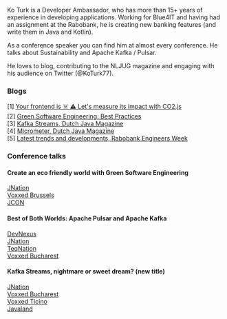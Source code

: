 Ko Turk is a Developer Ambassador, who has more than 15+ years of experience in developing applications.
Working for Blue4IT and having had an assignment at the Rabobank, he is creating new banking features (and write them in Java and Kotlin).

As a conference speaker you can find him at almost every conference. He talks about Sustainability and Apache Kafka / Pulsar.

He loves to blog, contributing to the NLJUG magazine and engaging with his audience on Twitter (@KoTurk77).

### Blogs
[1] [Your frontend is ☠️ ⚠️ Let's measure its impact with CO2.js](https://www.adesso.nl/en/news/blog/your-frontend-is-let-s-measure-its-impact-with-co2-js.jsp)<br>
[2] [Green Software Engineering: Best Practices](https://www.adesso.nl/en/news/blog/green-software-engineering-best-practices.jsp)<br>
[3] [Kafka Streams, Dutch Java Magazine](https://github.com/KoTurk/Kafka/blob/main/NLJUG/magazine/JavaMagazine.pdf)<br>
[4] [Micrometer, Dutch Java Magazine](https://github.com/KoTurk/Micrometer/blob/master/NLJUG/JavaMagazine.pdf)<br>
[5] [Latest trends and developments, Rabobank Engineers Week](https://rabobank.jobs/en/techblog/culture-leadership/engineers-week/)

### Conference talks
#### Create an eco friendly world with Green Software Engineering
[JNation](https://www.youtube.com/watch?v=47MlhUgJIKA)<br>
[Voxxed Brussels](https://www.youtube.com/watch?v=zigwUR9fisY)<br>
[JCON](https://jconeurope2023.sched.com/event/1K7g3/create-an-eco-friendly-world-with-green-software-engineering)

#### Best of Both Worlds: Apache Pulsar and Apache Kafka
[DevNexus](https://www.youtube.com/watch?v=m2GhQ9wlSns)<br>
[JNation](https://www.youtube.com/watch?v=4xjsYvFZHlM)<br>
[TeqNation](https://www.youtube.com/watch?v=iC5gILgk98s)<br>
[Voxxed Bucharest](https://www.youtube.com/watch?v=hOMlGZtJc0g)

#### Kafka Streams, nightmare or sweet dream? (new title)
[JNation](https://youtu.be/0NVA_Cp5jeI)<br>
[Voxxed Bucharest](https://youtu.be/uWkFeUKNXbI)<br>
[Voxxed Ticino](https://voxxeddays.com/ticino/talk-details/?id=2612)<br>
[Javaland](https://shop.doag.org/events/javaland/2023/agenda/#eventDay.all%23textSearch.Ko%20turk)

